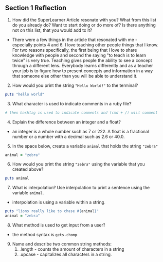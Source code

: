 ## Section 1 Reflection

1. How did the SuperLearner Article resonate with you? What from this list do you already do? Want to start doing or do more of? Is there anything not on this list, that you would add to it?
* There were a few things in the article that resonated with me - especially points 4 and 6. I love teaching other people things that I know. For two reasons specifically, the first being that I love to share knowledge with people and second the saying "to teach is to learn twice" is very true. Teaching gives people the ability to see a concept through a different lens. Everybody learns differently and as a teacher your job is to figure how to present concepts and information in a way that someone else other than you will be able to understand it.

2. How would you print the string `"Hello World!"` to the terminal?
```ruby
puts "hello world"
```

3. What character is used to indicate comments in a ruby file?
```ruby
# then hashtag is used to indicate comments and (cmd + /) will comment out a highlighted section.
```

4. Explain the difference between an integer and a float?
* an integer is a whole number such as 7 or 222. A float is a fractional number or a number with a decimal such as 2.6 or 40.0.

5. In the space below, create a variable `animal` that holds the string `"zebra"`
```ruby
animal = "zebra"
```

6. How would you print the string `"zebra"` using the variable that you created above?
```ruby
puts animal
```

7. What is interpolation? Use interpolation to print a sentence using the variable `animal`.
* interpolation is using a variable within a string.
```ruby
puts "lions really like to chase #{animal}"
animal = "zebra"
```
8. What method is used to get input from a user?
* the method syntax is `gets.chomp`

9. Name and describe two common string methods:
   1. .length - counts the amount of characters in a string
   2. .upcase - capitalizes all characters in a string.
